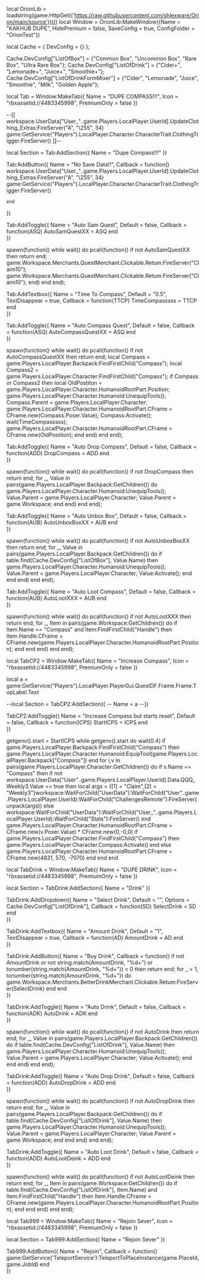 local OrionLib = loadstring(game:HttpGet(('https://raw.githubusercontent.com/shlexware/Orion/main/source')))()
local Window = OrionLib:MakeWindow({Name = "KAKHUB DUPE", HidePremium = false, SaveConfig = true, ConfigFolder = "OrionTest"})


local Cache = { DevConfig = {} };

Cache.DevConfig["ListOfBox"] = {"Common Box", "Uncommon Box", "Rare Box", "Ultra Rare Box"};
Cache.DevConfig["ListOfDrink"] = {"Cider+", "Lemonade+", "Juice+", "Smoothie+"};
Cache.DevConfig["ListOfDrinkFormMixer"] = {"Cider", "Lemonade", "Juice", "Smoothie", "Milk", "Golden Apple"};


local Tab = Window:MakeTab({
	Name = "DUPE COMPASS!!!",
	Icon = "rbxassetid://4483345998",
	PremiumOnly = false
})


--[[
workspace.UserData["User_"..game.Players.LocalPlayer.UserId].UpdateClothing_Extras:FireServer("A", "\255", 34)
game:GetService("Players").LocalPlayer.Character.CharacterTrait.ClothingTrigger:FireServer() 
]]--

local Section = Tab:AddSection({
	Name = "Dupe Compass!!!"
})

Tab:AddButton({
	Name = "No Save Data!!",
	Callback = function()
        workspace.UserData["User_"..game.Players.LocalPlayer.UserId].UpdateClothing_Extras:FireServer("A", "\255", 34)
        game:GetService("Players").LocalPlayer.Character.CharacterTrait.ClothingTrigger:FireServer() 

  	end    
})

Tab:AddToggle({
	Name = "Auto Sam Quest",
	Default = false,
	Callback = function(ASQ)
		AutoSamQuestXX = ASQ
	end    
})

spawn(function()
    while wait() do
        pcall(function()
            if not AutoSamQuestXX then return end;
            game.Workspace.Merchants.QuestMerchant.Clickable.Retum:FireServer("Claim10");
            game.Workspace.Merchants.QuestMerchant.Clickable.Retum:FireServer("Claim10");
        end)
    end
end);

Tab:AddTextbox({
	Name = "Time To Compass",
	Default = "0.5",
	TextDisappear = true,
	Callback = function(TTCP)
		TimeCompasssss = TTCP
	end	  
})

Tab:AddToggle({
	Name = "Auto Compass Quest",
	Default = false,
	Callback = function(ASQ)
		AutoCompassQuestXX = ASQ
	end    
})

spawn(function()
    while wait() do
        pcall(function()
            if not AutoCompassQuestXX then return end;
            local Compass = game.Players.LocalPlayer.Backpack:FindFirstChild("Compass");
            local Compass2 = game.Players.LocalPlayer.Character:FindFirstChild("Compass");
            if Compass or Compass2 then
                local OldPostiton = game.Players.LocalPlayer.Character.HumanoidRootPart.Position;
                game.Players.LocalPlayer.Character.Humanoid:UnequipTools();
                Compass.Parent = game.Players.LocalPlayer.Character;
                game.Players.LocalPlayer.Character.HumanoidRootPart.CFrame = CFrame.new(Compass.Poser.Value);
                Compass:Activate();
                wait(TimeCompasssss);
                game.Players.LocalPlayer.Character.HumanoidRootPart.CFrame = CFrame.new(OldPostiton);
            end
        end)
    end
end);

Tab:AddToggle({
	Name = "Auto Drop Compass",
	Default = false,
	Callback = function(ADD)
		DropCompass = ADD
	end    
})

spawn(function()
    while wait() do
        pcall(function()
            if not DropCompass then return end;
            for _, Value in pairs(game.Players.LocalPlayer.Backpack:GetChildren()) do
                game.Players.LocalPlayer.Character.Humanoid:UnequipTools();
                Value.Parent = game.Players.LocalPlayer.Character;
                Value.Parent = game.Workspace;
            end
        end)
    end
end);


Tab:AddToggle({
	Name = "Auto Unbox Box",
	Default = false,
	Callback = function(AUB)
		AutoUnboxBoxXX = AUB
	end    
})


spawn(function()
    while wait() do
        pcall(function()
            if not AutoUnboxBoxXX then return end;
            for _, Value in pairs(game.Players.LocalPlayer.Backpack:GetChildren()) do
                if table.find(Cache.DevConfig["ListOfBox"], Value.Name) then
                    game.Players.LocalPlayer.Character.Humanoid:UnequipTools();
                    Value.Parent = game.Players.LocalPlayer.Character;
                    Value:Activate();
                end
            end
        end)
    end
end);

Tab:AddToggle({
	Name = "Auto Loot Compass",
	Default = false,
	Callback = function(AUB)
		AutoLootXXX = AUB
	end    
})


spawn(function()
    while wait() do
        pcall(function()
            if not AutoLootXXX then return end;
            for _, Item in pairs(game.Workspace:GetChildren()) do
                if Item.Name == "Compass" and Item:FindFirstChild("Handle") then
                    Item.Handle.CFrame = CFrame.new(game.Players.LocalPlayer.Character.HumanoidRootPart.Position);
                end
            end
        end)
    end
end);




local TabCP2 = Window:MakeTab({
	Name = "Increase Compass",
	Icon = "rbxassetid://4483345998",
	PremiumOnly = false
})


local a = game:GetService("Players").LocalPlayer.PlayerGui.QuestDF.Frame.Frame.TopLabel.Text

--local Section = TabCP2:AddSection({
--	Name = a
--})


TabCP2:AddToggle({
	Name = "Increase Compass but starts reset",
	Default = false,
	Callback = function(ICPS)
		StartICPS = ICPS
	end    
})


getgenv().start = StartICPS
while getgenv().start do wait(0.4)
if game.Players.LocalPlayer.Backpack:FindFirstChild("Compass") then
game.Players.LocalPlayer.Character.Humanoid:EquipTool(game.Players.LocalPlayer.Backpack["Compass"])
end
for i,v in pairs(game.Players.LocalPlayer.Character:GetChildren()) do
            if v.Name == "Compass" then
            if not workspace.UserData["User"..game.Players.LocalPlayer.UserId].Data.QQQ_Weekly3.Value == true then
local args = {[1] = "Claim",[2] = "Weekly3"}workspace:WaitForChild("UserData"):WaitForChild("User"..game.Players.LocalPlayer.UserId):WaitForChild("ChallengesRemote"):FireServer(unpack(args))
else
workspace:WaitForChild("UserData"):WaitForChild("User_"..game.Players.LocalPlayer.UserId):WaitForChild("Stats"):FireServer()
end
                game.Players.LocalPlayer.Character.HumanoidRootPart.CFrame = CFrame.new(v.Poser.Value) * CFrame.new(0,-0,0)
                if game.Players.LocalPlayer.Character:FindFirstChild("Compass") then
                game.Players.LocalPlayer.Character.Compass:Activate()
                end
            else
            game.Players.LocalPlayer.Character.HumanoidRootPart.CFrame = CFrame.new(4831, 570, -7070)
            end
        end
end



local TabDrink = Window:MakeTab({
	Name = "DUPE DRINK",
	Icon = "rbxassetid://4483345998",
	PremiumOnly = false
})


local Section = TabDrink:AddSection({
	Name = "Drink"
})

TabDrink:AddDropdown({
	Name = "Select Drink",
	Default = "",
	Options = Cache.DevConfig["ListOfDrink"],
	Callback = function(SD)
		SelectDrink = SD
	end    
})

TabDrink:AddTextbox({
	Name = "Amount Drink",
	Default = "1",
	TextDisappear = true,
	Callback = function(AD)
		AmountDrink = AD
	end	  
})

TabDrink:AddButton({
	Name = "Buy Drink",
	Callback = function()
        if not AmountDrink or not string.match(AmountDrink, "%d+") or tonumber(string.match(AmountDrink, "%d+")) < 0 then return end;
        for _ = 1, tonumber(string.match(AmountDrink, "%d+")) do
            game.Workspace.Merchants.BetterDrinkMerchant.Clickable.Retum:FireServer(SelectDrink)
        end
  	end    
})

TabDrink:AddToggle({
	Name = "Auto Drink",
	Default = false,
	Callback = function(ADK)
		AutoDrink = ADK
	end    
})

spawn(function()
    while wait() do
        pcall(function()
            if not AutoDrink then return end;
            for _, Value in pairs(game.Players.LocalPlayer.Backpack:GetChildren()) do
                if table.find(Cache.DevConfig["ListOfDrink"], Value.Name) then
                    game.Players.LocalPlayer.Character.Humanoid:UnequipTools();
                    Value.Parent = game.Players.LocalPlayer.Character;
                    Value:Activate();
                end
            end
        end)
    end
end);

TabDrink:AddToggle({
	Name = "Auto Drop Drink",
	Default = false,
	Callback = function(ADD)
		AutoDropDrink = ADD
	end    
})

spawn(function()
    while wait() do
        pcall(function()
            if not AutoDropDrink then return end;
            for _, Value in pairs(game.Players.LocalPlayer.Backpack:GetChildren()) do
                if table.find(Cache.DevConfig["ListOfDrink"], Value.Name) then
                    game.Players.LocalPlayer.Character.Humanoid:UnequipTools();
                    Value.Parent = game.Players.LocalPlayer.Character;
                    Value.Parent = game.Workspace;
                end
            end
        end)
    end
end);

TabDrink:AddToggle({
	Name = "Auto Loot Drink",
	Default = false,
	Callback = function(ADD)
		AutoLootDeink = ADD
	end    
})

spawn(function()
    while wait() do
        pcall(function()
            if not AutoLootDeink then return end;
            for _, Item in pairs(game.Workspace:GetChildren()) do
                if table.find(Cache.DevConfig["ListOfDrink"], Item.Name) and Item:FindFirstChild("Handle") then
                    Item.Handle.CFrame = CFrame.new(game.Players.LocalPlayer.Character.HumanoidRootPart.Position);
                end
            end
        end)
    end
end);


local Tab999 = Window:MakeTab({
	Name = "Rejoin Sever",
	Icon = "rbxassetid://4483345998",
	PremiumOnly = false
})


local Section = Tab999:AddSection({
	Name = "Rejoin Sever"
})

Tab999:AddButton({
	Name = "Rejoin",
	Callback = function()
        game:GetService('TeleportService'):TeleportToPlaceInstance(game.PlaceId, game.JobId) 
  	end    
})
